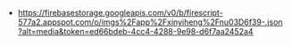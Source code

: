 - https://firebasestorage.googleapis.com/v0/b/firescript-577a2.appspot.com/o/imgs%2Fapp%2Fxinyiheng%2Fnu03D6f39-.json?alt=media&token=ed66bdeb-4cc4-4288-9e98-d6f7aa2452a4
